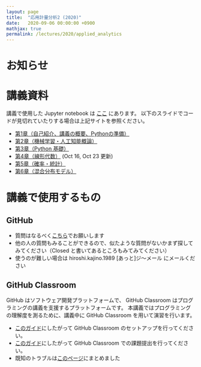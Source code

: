 ```yaml
---
layout: page
title:  "応用計量分析2 (2020)"
date:   2020-09-06 00:00:00 +0900
mathjax: true
permalink: /lectures/2020/applied_analytics
---
```


# お知らせ

# 講義資料
講義で使用した Jupyter notebook は [ここ](https://github.com/kanojikajino/lecture) にあります。
以下のスライドでコードが見切れていたりする場合は上記サイトを参照ください。

- [第1章（自己紹介、講義の概要、Pythonの準備）](/lectures/2020/applied_analytics/1.pdf)
- [第2章（機械学習・人工知能概論）](/lectures/2020/applied_analytics/2.pdf)
- [第3章（Python 基礎）](/lectures/2020/applied_analytics/3.pdf)
- [第4章（線形代数）](/lectures/2020/applied_analytics/4.pdf) (Oct 16, Oct 23 更新)
- [第5章（確率・統計）](/lectures/2020/applied_analytics/5.pdf)
- [第6章（混合分布モデル）](/lectures/2020/applied_analytics/6.pdf)

# 講義で使用するもの

## GitHub

- 質問はなるべく[こちら](https://github.com/kanojikajino/lecture/issues)でお願いします
- 他の人の質問もみることができるので、似たような質問がないかまず探してみてください（Closed と書いてあるところもみてみてください）
- 使うのが難しい場合は hiroshi.kajino.1989 [あっと]ジ〜メール にメールください

## GitHub Classroom

GitHub はソフトウェア開発プラットフォームで、 GitHub Classroom はプログラミングの講義を支援するプラットフォームです。
本講義ではプログラミングの理解度を測るために、講義中に GitHub Classroom を用いて演習を行います。

- [このガイド](/lectures/2020/applied_analytics/github_classroom)にしたがって GitHub Classroom のセットアップを行ってください。
- [このガイド](/lectures/2020/applied_analytics/github_assignment)にしたがって GitHub Classroom での課題提出を行ってください。
- 既知のトラブルは[このページ](/lectures/2020/applied_analytics/troubleshooting)にまとめました

